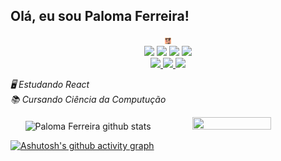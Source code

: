 ## Olá, eu sou Paloma Ferreira! 
<div align='center'>
<img src=".github/eu.gif" width=10px/>  
</div>
<div align='center'>
<img src="https://cdn.jsdelivr.net/gh/devicons/devicon/icons/javascript/javascript-original.svg" heigth=6% width=6%/>
<img src="https://cdn.jsdelivr.net/gh/devicons/devicon/icons/python/python-original.svg" heigth=6% width=6% />
<img src="https://cdn.jsdelivr.net/gh/devicons/devicon/icons/html5/html5-original.svg" heigth=6% width=6% />
<img src="https://cdn.jsdelivr.net/gh/devicons/devicon/icons/css3/css3-original.svg" heigth=6% width=6% />   
</div>

<div align='center'>
  <a href="lomasantos666@gmail.com"><img src="https://img.shields.io/badge/Gmail-D14836?style=for-the-badge&logo=gmail&logoColor=white"  width=10%> </a>
  <a href="www.linkedin.com/in/lomaferreira"><img src="https://img.shields.io/badge/LinkedIn-0077B5?style=for-the-badge&logo=linkedin&logoColor=white" width=12%> </a>
  <a href="https://www.instagram.com/paloma_s__f/"><img src="https://img.shields.io/badge/Instagram-E4405F?style=for-the-badge&logo=instagram&logoColor=white" width=14%> </a>  
</div>

_🖥️ Estudando React_ <br>
_📚 Cursando Ciência da Computução_

<div align="center">  
  <img width="80%" height="80%" src="https://github-readme-stats.vercel.app/api?username=lomaferreira&show_icons=true&count_private=true&hide_border=true&title_color=9932CC&icon_color=9932CC&text_color=363636&bg_color=F0F8FF" alt="Paloma Ferreira github stats" /> 
  <img width="50%" height="50%" src="https://github-readme-stats.vercel.app/api/top-langs/?username=lomaferreira&layout=compact&hide_border=true&title_color=9932CC&text_color=363636&bg_color=F0F8FF" />
</div>

[![Ashutosh's github activity graph](https://github-readme-activity-graph.vercel.app/graph?username=lomaferreira&bg_color=f6f5f4&color=9141ac&line=3d3846&point=9141ac&area=true&hide_border=true)](https://github.com/ashutosh00710/github-readme-activity-graph)
